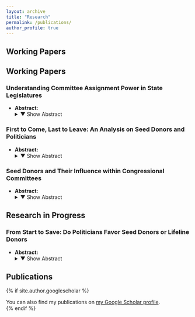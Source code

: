 ```yaml
---
layout: archive
title: "Research"
permalink: /publications/
author_profile: true
---
```


## Working Papers


## Working Papers

### Understanding Committee Assignment Power in State Legislatures
- **Abstract:**
  <details>
    <summary>&#x25BC; Show Abstract</summary>
    How important is committee assignment power in state legislatures? I argue that the effect of committee assignment power is conflated in contemporary literature. While influential, removing high-leverage individuals and states yielded significantly smaller estimated effects than the findings of Fourinaies and Hall (2018). Furthermore, I find that the observed effect showed higher match rates with negative agenda power, i.e., veto power.
  </details>

### First to Come, Last to Leave: An Analysis on Seed Donors and Politicians
- **Abstract:**
  <details>
    <summary>&#x25BC; Show Abstract</summary>
    Are all politician and donor relations equal? I argue that the first supporters to politicians when their odds were lowest (i.e. their first open seat primaries) matter more to them than other donors. Likewise, since donors have supported the candidates at their least favorable electoral point, they have vetted the politician based on their commitment to the donor’s policy preferences and perceived competence (Bawn et al 2023), and will be more loyal to them as well. I test the strength of such relationships by tracking first donor donations to the politicians across multiple elections. Looking at PAC donations to the 102nd Congress to the 115th Congress cohorts, I find that first supporters donate to more terms across candidates’ political tenures than bandwagoning interests and are more reluctant to cut ties with them, opting to oscillate in support rather than abandoning them.
  </details>

### Seed Donors and Their Influence within Congressional Committees
- **Abstract:**
    <details>
    <summary>&#x25BC; Show Abstract</summary> 
    Legislators have sets of “seed” donors that had supported them when their electoral odds were lowest, i.e. during their first competitive primaries. From the donors’ standpoint, donors contribute to such candidates based on vetting them based on their commitment to the donor’s policy demands and perceived competence. In fact, donors undergo a costly vetting process to find candidates that would “champion” their policy preferences in Congress ( Bawn et al 2023). But how well do these champions legislate on behalf of their seed donors? This paper seeks to investigate whether legislators participate more actively in the legislative process when the issue at stake is related to their seed donors. I look at hearing transcripts from the 102nd Congress to the 115th Congress House committee meetings to see whether seed interests are represented in legislators’ committee activities. Specifically, I use unsupervised and semi-supervised machine learning methods to find clusters in speech and compare that to legislators’ identified seed donors. I also extract variables such as hearing participation and speech frequencies from the transcripts to find correlations between participation and whether the topic was related to their seed donors. I find that candidates advocate harder for seed interests than bandwagoning interests throughout their whole careers.
   </details>
   
## Research in Progress 

### From Start to Save: Do Politicians Favor Seed Donors or Lifeline Donors 
- **Abstract:**
    <details>
    <summary>&#x25BC; Show Abstract</summary> 
    Whose interests do Members of Congress (MCs) defend in Congress? I compare politicians' speech patterns advocating for their seed donors, lifeline donors (i.e., largest donor during their most competitive election), and constituents' interests to determine which they prioritize most throughout their careers.
    </details>
    
## Publications
{% if site.author.googlescholar %}
  <div class="wordwrap">You can also find my publications on <a href="{{site.author.googlescholar}}">my Google Scholar profile</a>.</div>
{% endif %}
